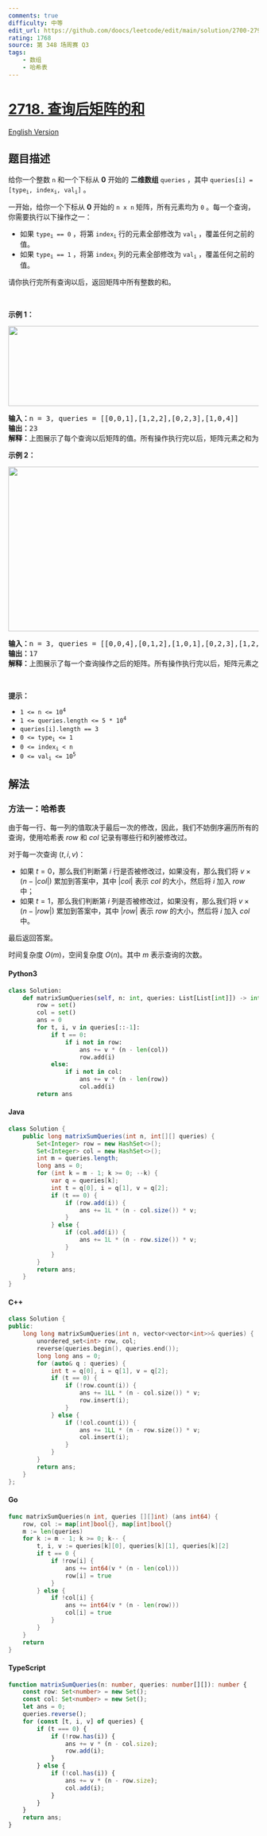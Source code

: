 ```yaml
---
comments: true
difficulty: 中等
edit_url: https://github.com/doocs/leetcode/edit/main/solution/2700-2799/2718.Sum%20of%20Matrix%20After%20Queries/README.md
rating: 1768
source: 第 348 场周赛 Q3
tags:
    - 数组
    - 哈希表
---
```


<!-- problem:start -->

# [2718. 查询后矩阵的和](https://leetcode.cn/problems/sum-of-matrix-after-queries)

[English Version](/solution/2700-2799/2718.Sum%20of%20Matrix%20After%20Queries/README_EN.md)

## 题目描述

<!-- description:start -->

<p>给你一个整数&nbsp;<code>n</code>&nbsp;和一个下标从 <strong>0</strong>&nbsp;开始的 <strong>二维数组</strong>&nbsp;<code>queries</code>&nbsp;，其中&nbsp;<code>queries[i] = [type<sub>i</sub>, index<sub>i</sub>, val<sub>i</sub>]</code>&nbsp;。</p>

<p>一开始，给你一个下标从 <strong>0</strong>&nbsp;开始的&nbsp;<code>n x n</code>&nbsp;矩阵，所有元素均为 <code>0</code>&nbsp;。每一个查询，你需要执行以下操作之一：</p>

<ul>
	<li>如果&nbsp;<code>type<sub>i</sub> == 0</code>&nbsp;，将第&nbsp;<code>index<sub>i</sub></code>&nbsp;行的元素全部修改为&nbsp;<code>val<sub>i</sub></code>&nbsp;，覆盖任何之前的值。</li>
	<li>如果&nbsp;<code>type<sub>i</sub> == 1</code>&nbsp;，将第&nbsp;<code>index<sub>i</sub></code>&nbsp;列的元素全部修改为 <code>val<sub>i</sub></code>&nbsp;，覆盖任何之前的值。</li>
</ul>

<p>请你执行完所有查询以后，返回矩阵中所有整数的和。</p>

<p>&nbsp;</p>

<p><strong>示例 1：</strong></p>

<p><img alt="" src="https://fastly.jsdelivr.net/gh/doocs/leetcode@main/solution/2700-2799/2718.Sum%20of%20Matrix%20After%20Queries/images/exm1.png" style="width: 681px; height: 161px;"></p>

<pre><b>输入：</b>n = 3, queries = [[0,0,1],[1,2,2],[0,2,3],[1,0,4]]
<b>输出：</b>23
<b>解释：</b>上图展示了每个查询以后矩阵的值。所有操作执行完以后，矩阵元素之和为 23 。
</pre>

<p><strong>示例 2：</strong></p>

<p><img alt="" src="https://fastly.jsdelivr.net/gh/doocs/leetcode@main/solution/2700-2799/2718.Sum%20of%20Matrix%20After%20Queries/images/exm2.png" style="width: 681px; height: 331px;"></p>

<pre><b>输入：</b>n = 3, queries = [[0,0,4],[0,1,2],[1,0,1],[0,2,3],[1,2,1]]
<b>输出：</b>17
<b>解释：</b>上图展示了每一个查询操作之后的矩阵。所有操作执行完以后，矩阵元素之和为 17 。
</pre>

<p>&nbsp;</p>

<p><strong>提示：</strong></p>

<ul>
	<li><code>1 &lt;= n &lt;= 10<sup>4</sup></code></li>
	<li><code>1 &lt;= queries.length &lt;= 5 * 10<sup>4</sup></code></li>
	<li><code>queries[i].length == 3</code></li>
	<li><code>0 &lt;= type<sub>i</sub> &lt;= 1</code></li>
	<li><code>0 &lt;= index<sub>i</sub>&nbsp;&lt; n</code></li>
	<li><code>0 &lt;= val<sub>i</sub> &lt;= 10<sup>5</sup></code></li>
</ul>

<!-- description:end -->

## 解法

<!-- solution:start -->

### 方法一：哈希表

由于每一行、每一列的值取决于最后一次的修改，因此，我们不妨倒序遍历所有的查询，使用哈希表 $row$ 和 $col$ 记录有哪些行和列被修改过。

对于每一次查询 $(t, i, v)$：

-   如果 $t = 0$，那么我们判断第 $i$ 行是否被修改过，如果没有，那么我们将 $v \times (n - |col|)$ 累加到答案中，其中 $|col|$ 表示 $col$ 的大小，然后将 $i$ 加入 $row$ 中；
-   如果 $t = 1$，那么我们判断第 $i$ 列是否被修改过，如果没有，那么我们将 $v \times (n - |row|)$ 累加到答案中，其中 $|row|$ 表示 $row$ 的大小，然后将 $i$ 加入 $col$ 中。

最后返回答案。

时间复杂度 $O(m)$，空间复杂度 $O(n)$。其中 $m$ 表示查询的次数。

<!-- tabs:start -->

#### Python3

```python
class Solution:
    def matrixSumQueries(self, n: int, queries: List[List[int]]) -> int:
        row = set()
        col = set()
        ans = 0
        for t, i, v in queries[::-1]:
            if t == 0:
                if i not in row:
                    ans += v * (n - len(col))
                    row.add(i)
            else:
                if i not in col:
                    ans += v * (n - len(row))
                    col.add(i)
        return ans
```

#### Java

```java
class Solution {
    public long matrixSumQueries(int n, int[][] queries) {
        Set<Integer> row = new HashSet<>();
        Set<Integer> col = new HashSet<>();
        int m = queries.length;
        long ans = 0;
        for (int k = m - 1; k >= 0; --k) {
            var q = queries[k];
            int t = q[0], i = q[1], v = q[2];
            if (t == 0) {
                if (row.add(i)) {
                    ans += 1L * (n - col.size()) * v;
                }
            } else {
                if (col.add(i)) {
                    ans += 1L * (n - row.size()) * v;
                }
            }
        }
        return ans;
    }
}
```

#### C++

```cpp
class Solution {
public:
    long long matrixSumQueries(int n, vector<vector<int>>& queries) {
        unordered_set<int> row, col;
        reverse(queries.begin(), queries.end());
        long long ans = 0;
        for (auto& q : queries) {
            int t = q[0], i = q[1], v = q[2];
            if (t == 0) {
                if (!row.count(i)) {
                    ans += 1LL * (n - col.size()) * v;
                    row.insert(i);
                }
            } else {
                if (!col.count(i)) {
                    ans += 1LL * (n - row.size()) * v;
                    col.insert(i);
                }
            }
        }
        return ans;
    }
};
```

#### Go

```go
func matrixSumQueries(n int, queries [][]int) (ans int64) {
	row, col := map[int]bool{}, map[int]bool{}
	m := len(queries)
	for k := m - 1; k >= 0; k-- {
		t, i, v := queries[k][0], queries[k][1], queries[k][2]
		if t == 0 {
			if !row[i] {
				ans += int64(v * (n - len(col)))
				row[i] = true
			}
		} else {
			if !col[i] {
				ans += int64(v * (n - len(row)))
				col[i] = true
			}
		}
	}
	return
}
```

#### TypeScript

```ts
function matrixSumQueries(n: number, queries: number[][]): number {
    const row: Set<number> = new Set();
    const col: Set<number> = new Set();
    let ans = 0;
    queries.reverse();
    for (const [t, i, v] of queries) {
        if (t === 0) {
            if (!row.has(i)) {
                ans += v * (n - col.size);
                row.add(i);
            }
        } else {
            if (!col.has(i)) {
                ans += v * (n - row.size);
                col.add(i);
            }
        }
    }
    return ans;
}
```

<!-- tabs:end -->

<!-- solution:end -->

<!-- problem:end -->
